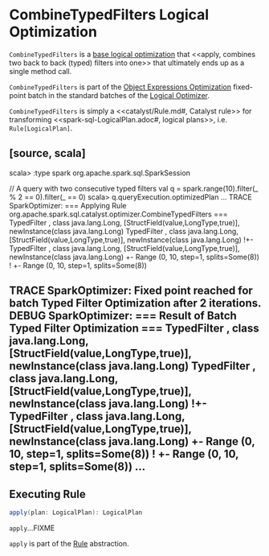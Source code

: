 # CombineTypedFilters Logical Optimization

`CombineTypedFilters` is a [base logical optimization](../Optimizer.md#batches) that <<apply, combines two back to back (typed) filters into one>> that ultimately ends up as a single method call.

`CombineTypedFilters` is part of the [Object Expressions Optimization](../Optimizer.md#Object_Expressions_Optimization) fixed-point batch in the standard batches of the [Logical Optimizer](../Optimizer.md).

`CombineTypedFilters` is simply a <<catalyst/Rule.md#, Catalyst rule>> for transforming <<spark-sql-LogicalPlan.adoc#, logical plans>>, i.e. `Rule[LogicalPlan]`.

[source, scala]
----
scala> :type spark
org.apache.spark.sql.SparkSession

// A query with two consecutive typed filters
val q = spark.range(10).filter(_ % 2 == 0).filter(_ == 0)
scala> q.queryExecution.optimizedPlan
...
TRACE SparkOptimizer:
=== Applying Rule org.apache.spark.sql.catalyst.optimizer.CombineTypedFilters ===
 TypedFilter <function1>, class java.lang.Long, [StructField(value,LongType,true)], newInstance(class java.lang.Long)      TypedFilter <function1>, class java.lang.Long, [StructField(value,LongType,true)], newInstance(class java.lang.Long)
!+- TypedFilter <function1>, class java.lang.Long, [StructField(value,LongType,true)], newInstance(class java.lang.Long)   +- Range (0, 10, step=1, splits=Some(8))
!   +- Range (0, 10, step=1, splits=Some(8))

TRACE SparkOptimizer: Fixed point reached for batch Typed Filter Optimization after 2 iterations.
DEBUG SparkOptimizer:
=== Result of Batch Typed Filter Optimization ===
 TypedFilter <function1>, class java.lang.Long, [StructField(value,LongType,true)], newInstance(class java.lang.Long)      TypedFilter <function1>, class java.lang.Long, [StructField(value,LongType,true)], newInstance(class java.lang.Long)
!+- TypedFilter <function1>, class java.lang.Long, [StructField(value,LongType,true)], newInstance(class java.lang.Long)   +- Range (0, 10, step=1, splits=Some(8))
!   +- Range (0, 10, step=1, splits=Some(8))
...
----

## <span id="apply"> Executing Rule

```scala
apply(plan: LogicalPlan): LogicalPlan
```

`apply`...FIXME

`apply` is part of the [Rule](../catalyst/Rule.md#apply) abstraction.
